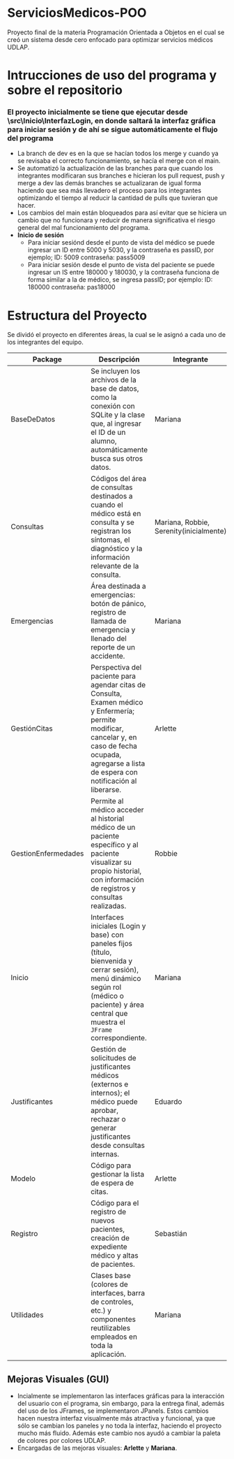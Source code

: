 # ServiciosMedicos-POO
  Proyecto final de la materia Programación Orientada a Objetos en el cual se creó un sistema desde cero enfocado para optimizar servicios médicos UDLAP.

# Intrucciones de uso del programa y sobre el repositorio
  ### El proyecto inicialmente se tiene que ejecutar desde **\src\Inicio\InterfazLogin**, en donde saltará la interfaz gráfica para iniciar sesión y de ahí se sigue automáticamente el flujo del programa

  * La branch de dev es en la que se hacían todos los merge y cuando ya se revisaba el correcto funcionamiento, se hacía el merge con el main.
  * Se automatizó la actualización de las branches para que cuando los integrantes modificaran sus branches e hicieran los pull request, push y merge a dev las demás branches se actualizaran de igual forma haciendo que sea más llevadero el proceso para los integrantes optimizando el tiempo al reducir la cantidad de pulls que tuvieran que hacer.
  * Los cambios del main están bloqueados para así evitar que se hiciera un cambio que no funcionara y reducir de manera significativa el riesgo general del mal funcionamiento del programa.
  * **Inicio de sesión**
    * Para iniciar sesiónd desde el punto de vista del médico se puede ingresar un ID entre 5000 y 5030, y la contraseña es passID, por ejemplo; ID: 5009 contraseña: pass5009
    * Para iniciar sesión desde el punto de vista del paciente se puede ingresar un IS entre 180000 y 180030, y la contraseña funciona de forma similar a la de médico, se ingresa passID; por ejemplo: ID: 180000 contraseña: pas18000

# Estructura del Proyecto
  Se dividó el proyecto en diferentes áreas, la cual se le asignó a cada uno de los integrantes del equipo.
  
| Package               | Descripción                                                                                                                                                                                               | Integrante |
| --------------------- | ----------------------------------------------------------------------------------------------------------------------------------------------------------------------------------------------------------- | ---------- |
| BaseDeDatos           | Se incluyen los archivos de la base de datos, como la conexión con SQLite y la clase que, al ingresar el ID de un alumno, automáticamente busca sus otros datos.                                       | Mariana    |
| Consultas             | Códigos del área de consultas destinados a cuando el médico está en consulta y se registran los síntomas, el diagnóstico y la información relevante de la consulta.                                      | Mariana, Robbie, Serenity(inicialmente)           |
| Emergencias           | Área destinada a emergencias: botón de pánico, registro de llamada de emergencia y llenado del reporte de un accidente.                                                                                   | Mariana    |
| GestiónCitas          | Perspectiva del paciente para agendar citas de Consulta, Examen médico y Enfermería; permite modificar, cancelar y, en caso de fecha ocupada, agregarse a lista de espera con notificación al liberarse. | Arlette    |
| GestionEnfermedades   | Permite al médico acceder al historial médico de un paciente específico y al paciente visualizar su propio historial, con información de registros y consultas realizadas.                               | Robbie     |
| Inicio                | Interfaces iniciales (Login y base) con paneles fijos (título, bienvenida y cerrar sesión), menú dinámico según rol (médico o paciente) y área central que muestra el `JFrame` correspondiente.           | Mariana    |
| Justificantes         | Gestión de solicitudes de justificantes médicos (externos e internos); el médico puede aprobar, rechazar o generar justificantes desde consultas internas.                                             | Eduardo    |
| Modelo                | Código para gestionar la lista de espera de citas.                                                                                                                                                         | Arlette    |
| Registro              | Código para el registro de nuevos pacientes, creación de expediente médico y altas de pacientes.                                                                                                           | Sebastián  |
| Utilidades            | Clases base (colores de interfaces, barra de controles, etc.) y componentes reutilizables empleados en toda la aplicación.                                                                               | Mariana    |



## Mejoras Visuales (GUI)
  * Incialmente se implementaron las interfaces gráficas para la interacción del usuario con el programa, sin embargo, para la entrega final, además del uso de los JFrames, se implementaron JPanels. Estos cambios hacen nuestra interfaz visualmente más atractiva y funcional, ya que sólo se cambian los paneles y no toda la interfaz, haciendo el proyecto mucho más fluido. Además este cambio nos ayudó a cambiar la paleta de colores por colores UDLAP.
  * Encargadas de las mejoras visuales: **Arlette** y **Mariana**.
